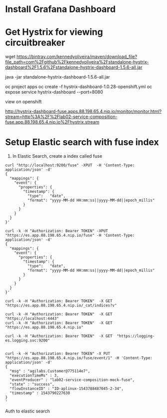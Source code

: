 # Install Grafana Dashboard

# Get Hystrix for viewing circuitbreaker
wget https://bintray.com/kennedyoliveira/maven/download_file?file_path=com%2Fgithub%2Fkennedyoliveira%2Fstandalone-hystrix-dashboard%2F1.5.6%2Fstandalone-hystrix-dashboard-1.5.6-all.jar

java -jar standalone-hystrix-dashboard-1.5.6-all.jar

oc project apps
oc create -f hystrix-dashboard-1.0.28-openshift.yml
oc expose service hystrix-dashboard --port=8080

view on openshift

http://hystrix-dashboard-fuse.apps.88.198.65.4.nip.io/monitor/monitor.html?stream=http%3A%2F%2Flab02-service-composition-fuse.app.88.198.65.4.nip.io%2Fhystrix.stream

# Setup Elastic search with fuse index

1) In Elastic Search, create a index called fuse

```
curl "http://localhost:9200/fuse" -XPUT  -H 'Content-Type: application/json' -d'
{
  "mappings": {
    "event": {
      "properties": {
        "timestamp": {
          "type":   "date",
          "format": "yyyy-MM-dd HH:mm:ss||yyyy-MM-dd||epoch_millis"
        }
      }
    }
  }
}'
```


```
curl -k -H "Authorization: Bearer TOKEN" -XPUT "https://es.app.88.198.65.4.nip.io/fuse" -H 'Content-Type: application/json' -d'
{
  "mappings": {
    "event": {
      "properties": {
        "timestamp": {
          "type":   "date",
          "format": "yyyy-MM-dd HH:mm:ss||yyyy-MM-dd||epoch_millis"
        }
      }
    }
  }
}'

curl -k -H "Authorization: Bearer TOKEN"  -X GET  "https://es.app.88.198.65.4.nip.io/_cat/indices?v"

curl -k -H "Authorization: Bearer TOKEN"  -X GET  "https://localhost:4443"
curl -k -H "Authorization: Bearer TOKEN"  -X GET  "https://es.app.88.198.65.4.nip.io"

curl -k -H "Authorization: Bearer TOKEN"  -X GET  "https://logging-es.logging.svc:9200"


curl -k -H "Authorization: Bearer TOKEN" -X PUT "https://es.app.88.198.65.4.nip.io/fuse/event/1" -H 'Content-Type: application/json' -d'
{
  "msg" : "agilabs.Customer@775114e7",
  "executionTimeMs" : 3,
  "eventProducer" : "lab02-service-composition-mock-fuse",
  "state" : "success",
  "flowInstanceID" : "ID-aplinux-1543788487045-2-34",
  "timestamp" : 1543790227630
}
'
```


Auth to elastic search


